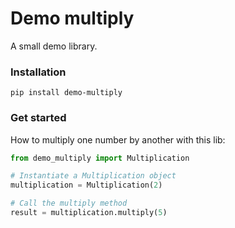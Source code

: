 # Demo multiply
A small demo library.

### Installation
```
pip install demo-multiply
```

### Get started
How to multiply one number by another with this lib:

```Python
from demo_multiply import Multiplication

# Instantiate a Multiplication object
multiplication = Multiplication(2)

# Call the multiply method
result = multiplication.multiply(5)
```